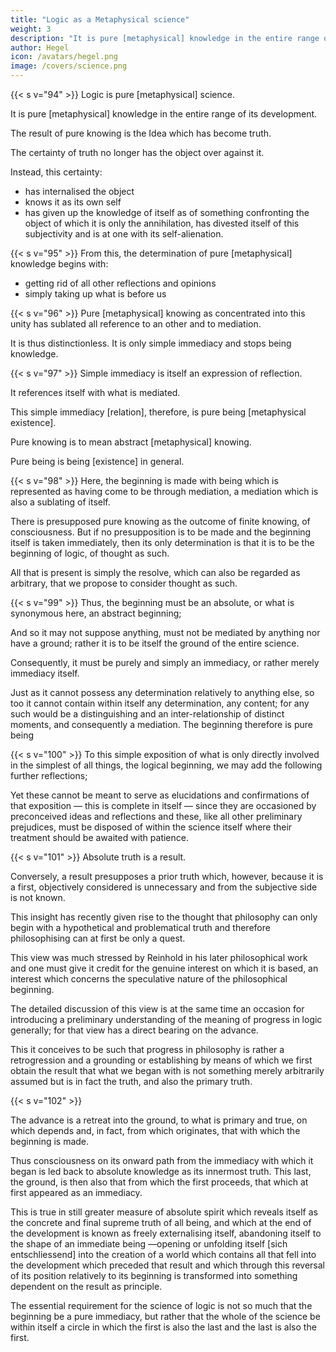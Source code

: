 ```yaml
---
title: "Logic as a Metaphysical science"
weight: 3
description: "It is pure [metaphysical] knowledge in the entire range of its development"
author: Hegel
icon: /avatars/hegel.png
image: /covers/science.png
---
```




{{< s v="94" >}} Logic is pure [metaphysical] science.

It is pure [metaphysical] knowledge in the entire range of its development. 

The result of pure knowing is the Idea which has become truth.

 <!-- has determined itself to be the certainty -->

The certainty of truth no longer has the object over against it.

Instead, this certainty:
- has internalised the object
- knows it as its own self
- has given up the knowledge of itself as of something confronting the object of which it is only the annihilation, has divested itself of this subjectivity and is at one with its self-alienation.


{{< s v="95" >}} From this, the determination of pure [metaphysical] knowledge begins with:
- getting rid of all other reflections and opinions
- simply taking up what is before us

<!-- , all that is needed to ensure that the beginning remains immanent in its scientific development is to  -->



{{< s v="96" >}} Pure [metaphysical] knowing as concentrated into this unity has sublated all reference to an other and to mediation.

It is thus distinctionless. It is only simple immediacy and stops being knowledge.


{{< s v="97" >}} Simple immediacy is itself an expression of reflection.

It references itself with what is mediated. 

 <!-- contains a reference to its distinction from  in its true expression-->

This simple immediacy [relation], therefore, is pure being [metaphysical existence].

Pure knowing is to mean abstract [metaphysical] knowing.

Pure being is being [existence] in general.

<!-- : being, and nothing else, without any further specification and filling. -->


{{< s v="98" >}} Here, the beginning is made with being which is represented as having come to be through mediation, a mediation which is also a sublating of itself.

There is presupposed pure knowing as the outcome of finite knowing, of consciousness. But if no presupposition is to be made and the beginning itself is taken immediately, then its only determination is that it is to be the beginning of logic, of thought as such.

All that is present is simply the resolve, which can also be regarded as arbitrary, that we propose to consider thought as such.


{{< s v="99" >}} Thus, the beginning must be an absolute, or what is synonymous here, an abstract beginning; 

And so it may not suppose anything, must not be mediated by anything nor have a ground; rather it is to be itself the ground of the entire science. 

Consequently, it must be purely and simply an immediacy, or rather merely immediacy itself. 

Just as it cannot possess any determination relatively to anything else, so too it cannot contain within itself any determination, any content; for any such would be a distinguishing and an inter-relationship of distinct moments, and consequently a mediation. The beginning therefore is pure being


{{< s v="100" >}} To this simple exposition of what is only directly involved in the simplest of all things, the logical beginning, we may add the following further reflections; 

Yet these cannot be meant to serve as elucidations and confirmations of that exposition — this is complete in itself — since they are occasioned by preconceived ideas and reflections and these, like all other preliminary prejudices, must be disposed of within the science itself where their treatment should be awaited with patience.



{{< s v="101" >}} Absolute truth is a result. 

Conversely, a result presupposes a prior truth which, however, because it is a first, objectively considered is unnecessary and from the subjective side is not known.

This insight has recently given rise to the thought that philosophy can only begin with a hypothetical and problematical truth and therefore philosophising can at first be only a quest. 

This view was much stressed by Reinhold in his later philosophical work and one must give it credit for the genuine interest on which it is based, an interest which concerns the speculative nature of the philosophical beginning.

The detailed discussion of this view is at the same time an occasion for introducing a preliminary understanding of the meaning of progress in logic generally; for that view has a direct bearing on the advance.

This it conceives to be such that progress in philosophy is rather a retrogression and a grounding or establishing by means of which we first obtain the result that what we began with is not something merely arbitrarily assumed but is in fact the truth, and also the primary truth.


{{< s v="102" >}}

<!-- It must be admitted that it is an important consideration — one which will be found in more detail in the logic itself — that  -->
The advance is a retreat into the ground, to what is primary and true, on which depends and, in fact, from which originates, that with which the beginning is made. 

Thus consciousness on its onward path from the immediacy with which it began is led back to absolute knowledge as its innermost truth. This last, the ground, is then also that from which the first proceeds, that which at first appeared as an immediacy. 

This is true in still greater measure of absolute spirit which reveals itself as the concrete and final supreme truth of all being, and which at the end of the development is known as freely externalising itself, abandoning itself to the shape of an immediate being —opening or unfolding itself [sich entschliessend] into the creation of a world which contains all that fell into the development which preceded that result and which through this reversal of its position relatively to its beginning is transformed into something dependent on the result as principle. 

The essential requirement for the science of logic is not so much that the beginning be a pure immediacy, but rather that the whole of the science be within itself a circle in which the first is also the last and the last is also the first.
